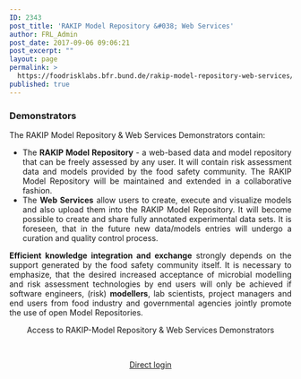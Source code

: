 ```yaml
---
ID: 2343
post_title: 'RAKIP Model Repository &#038; Web Services'
author: FRL_Admin
post_date: 2017-09-06 09:06:21
post_excerpt: ""
layout: page
permalink: >
  https://foodrisklabs.bfr.bund.de/rakip-model-repository-web-services/
published: true
---
```

<h3 style="text-align: justify;">Demonstrators</h3>
<p style="text-align: justify;">The RAKIP Model Repository &amp; Web Services Demonstrators contain:</p>

<ul style="text-align: justify;">
 	<li>The <strong>RAKIP Model Repository</strong> - a web-based data and model repository that can be freely assessed by any user. It will contain risk assessment data and models provided by the food safety community. The RAKIP Model Repository will be maintained and extended in a collaborative fashion.</li>
 	<li>The <strong>Web Services</strong> allow users to create, execute and visualize models and also upload them into the RAKIP Model Repository. It will become possible to create and share fully annotated experimental data sets. It is foreseen, that in the future new data/models entries will undergo a curation and quality control process.</li>
</ul>
<p style="text-align: justify;"><strong>Efficient knowledge integration and exchange</strong> strongly depends on the support generated by the food safety community itself. It is necessary to emphasize, that the desired increased acceptance of microbial modelling and risk assessment technologies by end users will only be achieved if software engineers, (risk) <strong>modellers</strong>, lab scientists, project managers and end users from food industry and governmental agencies jointly promote the use of open Model Repositories.</p>
<p style="text-align: center;">Access to RAKIP-Model Repository &amp; Web Services Demonstrators</p>
&nbsp;
<p style="text-align: center;"><a href="https://knime.bfrlab.de/com.knime.enterprise.server/#/RAKIP%20Web%20Services&amp;user=RAKIP&amp;pw=RAKIP2017!" target="_blank" rel="noopener">Direct login </a></p>